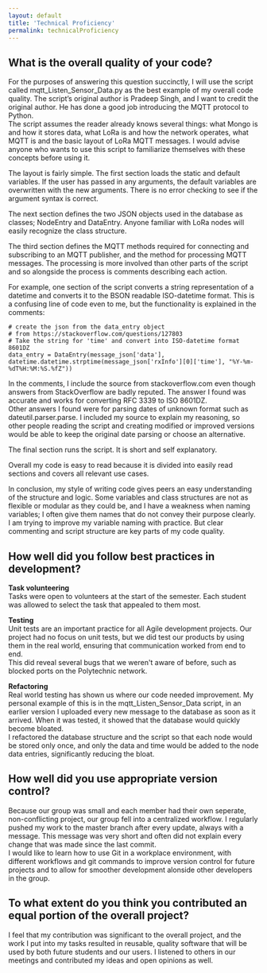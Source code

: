 ```yaml
---
layout: default
title: 'Technical Proficiency'
permalink: technicalProficiency
---
```

## What is the overall quality of your code?

For the purposes of answering this question succinctly, I will use the script called mqtt_Listen_Sensor_Data.py as the best example of my overall code quality.
The script’s original author is Pradeep Singh, and I want to credit the original author. He has done a good job introducing the MQTT protocol to Python.  
The script assumes the reader already knows several things: what Mongo is and how it stores data, what LoRa is and how the network operates, what MQTT is and the basic layout of LoRa MQTT messages. I would advise anyone who wants to use this script to familiarize themselves with these concepts before using it.

The layout is fairly simple. The first section loads the static and default variables. If the user has passed in any arguments, the default variables are overwritten with the new arguments. There is no error checking to see if the argument syntax is correct.

The next section defines the two JSON objects used in the database as classes; NodeEntry and DataEntry. Anyone familiar with LoRa nodes will easily recognize the class structure.

The third section defines the MQTT methods required for connecting and subscribing to an MQTT publisher, and the method for processing MQTT messages. The processing is more involved than other parts of the script and so alongside the process is comments describing each action.

For example, one section of the script converts a string representation of a datetime and converts it to the BSON readable ISO-datetime format. This is a confusing line of code even to me, but the functionality is explained in the comments:
```
# create the json from the data_entry object
# from https://stackoverflow.com/questions/127803
# Take the string for 'time' and convert into ISO-datetime format 8601DZ
data_entry = DataEntry(message_json['data'], datetime.datetime.strptime(message_json['rxInfo'][0]['time'], "%Y-%m-%dT%H:%M:%S.%fZ"))
```
In the comments, I include the source from stackoverflow.com even though answers from StackOverflow are badly reputed. The answer I found was accurate and works for converting RFC 3339 to ISO 8601DZ.  
Other answers I found were for parsing dates of unknown format such as dateutil.parser.parse. I included my source to explain my reasoning, so other people reading the script and creating modified or improved versions would be able to keep the original date parsing or choose an alternative.

The final section runs the script. It is short and self explanatory.

Overall my code is easy to read because it is divided into easily read sections and covers all relevant use cases.

In conclusion, my style of writing code gives peers an easy understanding of the structure and logic. Some variables and class structures are not as flexible or modular as they could be, and I have a weakness when naming variables; I often give them names that do not convey their purpose clearly. I am trying to improve my variable naming with practice. But clear commenting and script structure are key parts of my code quality.

## How well did you follow best practices in development?

**Task volunteering**  
Tasks were open to volunteers at the start of the semester. Each student was allowed to select the task that appealed to them most.

**Testing**  
Unit tests are an important practice for all Agile development projects. Our project had no focus on unit tests, but we did test our products by using them in the real world, ensuring that communication worked from end to end.  
This did reveal several bugs that we weren't aware of before, such as blocked ports on the Polytechnic network. 

**Refactoring**  
Real world testing has shown us where our code needed improvement. My personal example of this is in the mqtt_Listen_Sensor_Data script, in an earlier version I uploaded every new message to the database as soon as it arrived. When it was tested, it showed that the database would quickly become bloated.  
I refactored the database structure and the script so that each node would be stored only once, and only the data and time would be added to the node data entries, significantly reducing the bloat.

## How well did you use appropriate version control?

Because our group was small and each member had their own seperate, non-conflicting project, our group fell into a centralized workflow. I regularly pushed my work to the master branch after every update, always with a message. This message was very short and often did not explain every change that was made since the last commit.  
I would like to learn how to use Git in a workplace environment, with different workflows and git commands to improve version control for future projects and to allow for smoother development alonside other developers in the group.

## To what extent do you think you contributed an equal portion of the overall project?

I feel that my contribution was significant to the overall project, and the work I put into my tasks resulted in reusable, quality software that will be used by both future students and our users. I listened to others in our meetings and contributed my ideas and open opinions as well.
